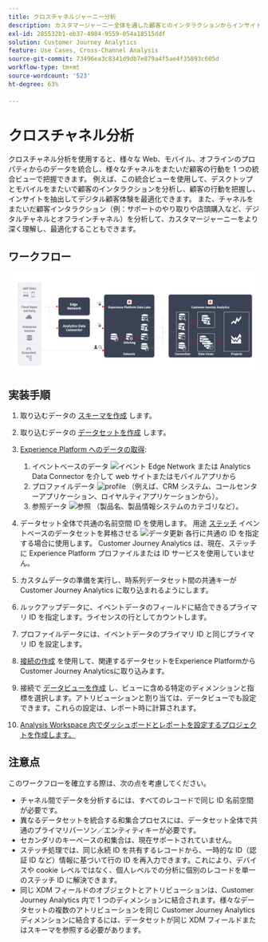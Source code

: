 ```yaml
---
title: クロスチャネルジャーニー分析
description: カスタマージャーニー全体を通した顧客とのインタラクションからインサイトを分析および抽出します。
exl-id: 285532b1-eb37-4984-9559-054a18515ddf
solution: Customer Journey Analytics
feature: Use Cases, Cross-Channel Analysis
source-git-commit: 73496ea3c8341d9db7e879a4f5ae4f35893c605d
workflow-type: tm+mt
source-wordcount: '523'
ht-degree: 63%

---
```


# クロスチャネル分析

クロスチャネル分析を使用すると、様々な Web、モバイル、オフラインのプロパティからのデータを統合し、様々なチャネルをまたいだ顧客の行動を 1 つの統合ビューで把握できます。 例えば、この統合ビューを使用して、デスクトップとモバイルをまたいで顧客のインタラクションを分析し、顧客の行動を把握し、インサイトを抽出してデジタル顧客体験を最適化できます。 また、チャネルをまたいだ顧客インタラクション（例：サポートのやり取りや店頭購入など、デジタルチャネルとオフラインチャネル）を分析して、カスタマージャーニーをより深く理解し、最適化することもできます。

## ワークフロー

![クロスチャネルアーキテクチャ](../assets/cca-architecture.png)

## 実装手順

1. 取り込むデータの [スキーマを作成](https://experienceleague.adobe.com/docs/experience-platform/xdm/tutorials/create-schema-ui.html?lang=ja) します。
1. 取り込むデータの [データセットを作成](https://experienceleague.adobe.com/docs/platform-learn/tutorials/data-ingestion/create-datasets-and-ingest-data.html?lang=ja) します。
1. [Experience Platform へのデータの取得](https://experienceleague.adobe.com/docs/platform-learn/tutorials/data-ingestion/understanding-data-ingestion.html?lang=ja):
   1. イベントベースのデータ ![イベント](https://spectrum.adobe.com/static/icons/workflow_18/Smock_Events_18_N.svg) Edge Network または Analytics Data Connector を介して web サイトまたはモバイルアプリから
   2. プロファイルデータ ![profile](https://spectrum.adobe.com/static/icons/workflow_18/Smock_User_18_N.svg) （例えば、CRM システム、コールセンターアプリケーション、ロイヤルティアプリケーションから）。
   3. 参照データ ![参照](https://spectrum.adobe.com/static/icons/workflow_18/Smock_Search_18_N.svg) （製品名、製品情報システムのカテゴリなど）。

1. データセット全体で共通の名前空間 ID を使用します。 用途 [ステッチ](../../stitching/overview.md) イベントベースのデータセットを昇格させる ![データ更新](https://spectrum.adobe.com/static/icons/workflow_18/Smock_DataRefresh_18_N.svg) 各行に共通の ID を指定する場合に使用します。 Customer Journey Analytics は、現在、ステッチに Experience Platform プロファイルまたは ID サービスを使用していません。
1. カスタムデータの準備を実行し、時系列データセット間の共通キーが Customer Journey Analytics に取り込まれるようにします。
1. ルックアップデータに、イベントデータのフィールドに結合できるプライマリ ID を指定します。ライセンスの行としてカウントします。
1. プロファイルデータには、イベントデータのプライマリ ID と同じプライマリ ID を設定します。
1. [接続の作成](../../connections/overview.md) を使用して、関連するデータセットをExperience PlatformからCustomer Journey Analyticsに取り込みます。
1. 接続で [データビューを作成](/help/data-views/create-dataview.md) し、ビューに含める特定のディメンションと指標を選択します。アトリビューションと割り当ては、データビューでも設定できます。これらの設定は、レポート時に計算されます。
1. [Analysis Workspace 内でダッシュボードとレポートを設定するプロジェクトを作成します。](/help/analysis-workspace/home.md)

## 注意点

このワークフローを確立する際は、次の点を考慮してください。

* チャネル間でデータを分析するには、すべてのレコードで同じ ID 名前空間が必要です。
* 異なるデータセットを統合する和集合プロセスには、データセット全体で共通のプライマリパーソン／エンティティキーが必要です。
* セカンダリのキーベースの和集合は、現在サポートされていません。
* ステッチ処理では、同じ永続 ID を共有するレコードから、一時的な ID（認証 ID など）情報に基づいて行の ID を再入力できます。これにより、デバイスや cookie レベルではなく、個人レベルでの分析に個別のレコードを単一のステッチ ID に解決できます。
* 同じ XDM フィールドのオブジェクトとアトリビューションは、Customer Journey Analytics 内で 1 つのディメンションに結合されます。様々なデータセットの複数のアトリビューションを同じ Customer Journey Analytics ディメンションに結合するには、データセットが同じ XDM フィールドまたはスキーマを参照する必要があります。

